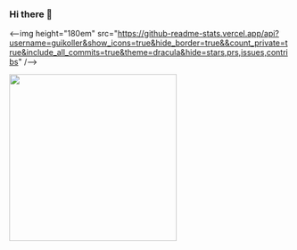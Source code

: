 ### Hi there 👋

<--img height="180em" src="https://github-readme-stats.vercel.app/api?username=guikoller&show_icons=true&hide_border=true&&count_private=true&include_all_commits=true&theme=dracula&hide=stars,prs,issues,contribs" /-->


<img height="300em" src="https://github-readme-stats.vercel.app/api/top-langs/?username=guikoller&theme=dracula" />


<!--
**guikoller/guikoller** is a ✨ _special_ ✨ repository because its `README.md` (this file) appears on your GitHub profile.

Here are some ideas to get you started:

- 🔭 I’m currently working on ...
- 🌱 I’m currently learning ...
- 👯 I’m looking to collaborate on ...
- 🤔 I’m looking for help with ...
- 💬 Ask me about ...
- 📫 How to reach me: ...
- 😄 Pronouns: ...
- ⚡ Fun fact: ...
-->
